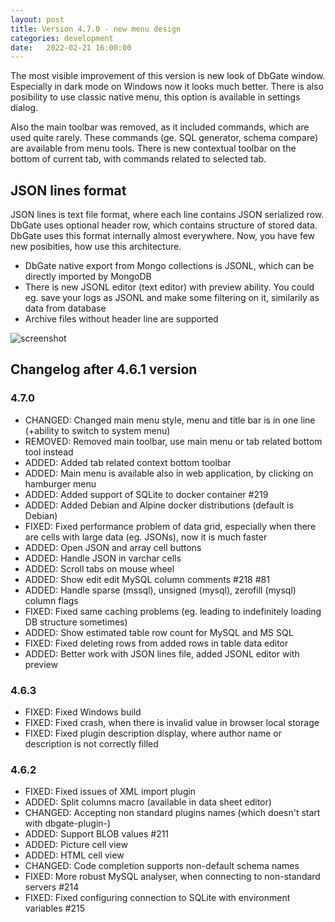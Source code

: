 ```yaml
---
layout: post
title: Version 4.7.0 - new menu design
categories: development
date:   2022-02-21 16:00:00
---
```


The most visible improvement of this version is new look of DbGate window. Especially in dark mode on Windows now it looks much better. There is also posibility to use classic native menu, this option is available in settings dialog.

Also the main toolbar was removed, as it included commands, which are used quite rarely. These commands (ge. SQL generator, schema compare) are available from menu tools. There is new contextual toolbar on the bottom of current tab, with commands related to selected tab.

## JSON lines format
JSON lines is text file format, where each line contains JSON serialized row. DbGate uses optional header row, which contains structure of stored data.
DbGate uses this format internally almost everywhere. Now, you have few new posibities, how use this architecture.
 - DbGate native export from Mongo collections is JSONL, which can be directly imported by MongoDB
 - There is new JSONL editor (text editor) with preview ability. You could eg. save your logs as JSONL and make some filtering on it, similarily as data from database
 - Archive files without header line are supported

![screenshot](/screenshots/version-4-7-0.png)


## Changelog after 4.6.1 version

### 4.7.0
- CHANGED: Changed main menu style, menu and title bar is in one line (+ability to switch to system menu)
- REMOVED: Removed main toolbar, use main menu or tab related bottom tool instead
- ADDED: Added tab related context bottom toolbar
- ADDED: Main menu is available also in web application, by clicking on hamburger menu
- ADDED: Added support of SQLite to docker container #219
- ADDED: Added Debian and Alpine docker distributions (default is Debian)
- FIXED: Fixed performance problem of data grid, especially when there are cells with large data (eg. JSONs), now it is much faster
- ADDED: Open JSON and array cell buttons
- ADDED: Handle JSON in varchar cells
- ADDED: Scroll tabs on mouse wheel
- ADDED: Show edit edit MySQL column comments #218 #81
- ADDED: Handle sparse (mssql), unsigned (mysql), zerofill (mysql) column flags
- FIXED: Fixed same caching problems (eg. leading to indefinitely loading DB structure sometimes)
- ADDED: Show estimated table row count for MySQL and MS SQL
- FIXED: Fixed deleting rows from added rows in table data editor
- ADDED: Better work with JSON lines file, added JSONL editor with preview

### 4.6.3
- FIXED: Fixed Windows build
- FIXED: Fixed crash, when there is invalid value in browser local storage
- FIXED: Fixed plugin description display, where author name or description is not correctly filled

### 4.6.2
- FIXED: Fixed issues of XML import plugin
- ADDED: Split columns macro (available in data sheet editor)
- CHANGED: Accepting non standard plugins names (which doesn't start with dbgate-plugin-)
- ADDED: Support BLOB values #211
- ADDED: Picture cell view
- ADDED: HTML cell view
- CHANGED: Code completion supports non-default schema names
- FIXED: More robust MySQL analyser, when connecting to non-standard servers #214
- FIXED: Fixed configuring connection to SQLite with environment variables #215
